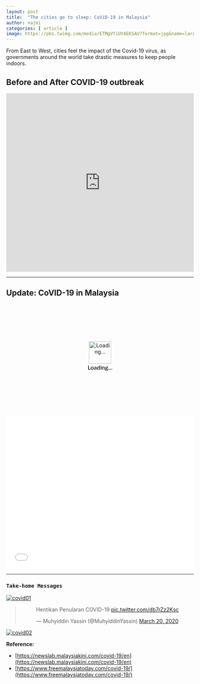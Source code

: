 ```yaml
---
layout: post
title:  "The cities go to sleep: CoViD-19 in Malaysia"
author: najmi
categories: [ article ]
image: https://pbs.twimg.com/media/ETMgVYiUYAEKSAU?format=jpg&name=large
---
```


From East to West, cities feel the impact of the Covid-19 virus, as governments around the world take drastic measures to keep people indoors.

## Before and After COVID-19 outbreak
<iframe width="100%" height="480" src="https://www.youtube.com/embed/Hs14cxQuccs?start=32" frameborder="0" allow="accelerometer; autoplay; encrypted-media; gyroscope; picture-in-picture" allowfullscreen></iframe>

___

## Update: CoVID-19 in Malaysia

<div class="piktowrapper-embed" style="height: 300px; position: relative;" data-uid="45146904-untitled-social-media"><div class="pikto-canvas-wrap"><div class="pikto-canvas"><div class="embed-loading-overlay" style="width: 100%; height: 100%; position: absolute; text-align: center;"><img width="60px" alt="Loading..." style="margin-top: 100px" src="https://create.piktochart.com/loading.gif"/><p style="margin: 0; padding: 0; font-family: Lato, Helvetica, Arial, sans-serif; font-weight: 600; font-size: 16px">Loading...</p></div></div></div></div><script>(function(d){var js, id="pikto-embed-js", ref=d.getElementsByTagName("script")[0];if (d.getElementById(id)) { return;}js=d.createElement("script"); js.id=id; js.async=true;js.src="https://create.piktochart.com/assets/embedding/embed.js";ref.parentNode.insertBefore(js, ref);}(document));</script>


<iframe title="Update: CoVID-19 in Malaysia by States" aria-label="Dot Plot" id="datawrapper-chart-AT19Z" src="//datawrapper.dwcdn.net/AT19Z/1/" scrolling="no" frameborder="0" style="width: 0; min-width: 100% !important; border: none;" height="411"></iframe><script type="text/javascript">!function(){"use strict";window.addEventListener("message",function(a){if(void 0!==a.data["datawrapper-height"])for(var e in a.data["datawrapper-height"]){var t=document.getElementById("datawrapper-chart-"+e)||document.querySelector("iframe[src*='"+e+"']");t&&(t.style.height=a.data["datawrapper-height"][e]+"px")}})}();
</script>

___

### `Take-home Messages`
[![covid01](https://pbs.twimg.com/media/ETZ7uorUMAcCzW-?format=jpg&name=900x900)](#)

<center>
<blockquote class="twitter-tweet"><p lang="in" dir="ltr">Hentikan Penularan COVID-19 <a href="https://t.co/db7rZz2Ksc">pic.twitter.com/db7rZz2Ksc</a></p>&mdash; Muhyiddin Yassin (@MuhyiddinYassin) <a href="https://twitter.com/MuhyiddinYassin/status/1240803124454936579?ref_src=twsrc%5Etfw">March 20, 2020</a></blockquote> <script async src="https://platform.twitter.com/widgets.js" charset="utf-8"></script>
</center>

[![covid02](https://pbs.twimg.com/media/ETRyZzzUUAA0SOo?format=jpg&name=medium)](#)


**Reference:**
* [https://newslab.malaysiakini.com/covid-19/en](https://newslab.malaysiakini.com/covid-19/en)
* [https://www.freemalaysiatoday.com/covid-19/](https://www.freemalaysiatoday.com/covid-19/)



